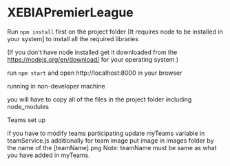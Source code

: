 XEBIAPremierLeague
===================

Run `npm install` first on the project folder [It requires node to be installed in your system]
to install all the required libraries

(If you don't have node installed get it downloaded from the https://nodejs.org/en/download/ for your operating system )

run `npm start`
and open  http://localhost:8000  in your browser

running in non-developer machine

you will have to copy all of the files in the project folder including node_modules




Teams set up

if you have to modify teams participating
update myTeams  variable in teamService.js
additionally for team image put image in images folder by the name of the [teamName].png
Note: teamName must be same as what you have added in myTeams.







